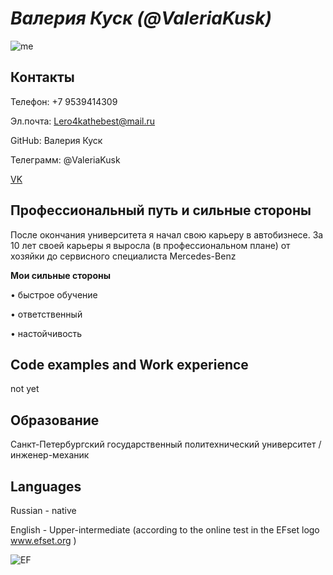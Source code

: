 # *Валерия Куск (@ValeriaKusk)*
![me](https://user-images.githubusercontent.com/106627549/172049344-aba0642b-1163-45d2-b942-ed9ff7b5351b.png)
## Контакты

Телефон: +7 9539414309

Эл.почта: Lero4kathebest@mail.ru

GitHub: Валерия Куск

Телеграмм: @ValeriaKusk

[VK](vk.com/velarie)

## Профессиональный путь и сильные стороны
После окончания университета я начал свою карьеру в автобизнесе. 
За 10 лет своей карьеры я выросла (в профессиональном плане) от хозяйки до сервисного специалиста Mercedes-Benz 

**Мои сильные стороны**

• быстрое обучение

• ответственный

• настойчивость

## Code examples and Work experience

not yet

## Образование

Санкт-Петербургский государственный политехнический университет / инженер-механик

## Languages

Russian - native

English - Upper-intermediate (according to the online test in the EFset logo www.efset.org )

![EF](https://user-images.githubusercontent.com/106627549/172049147-f4c59195-026d-43eb-83f8-3c5282a576d1.png)



